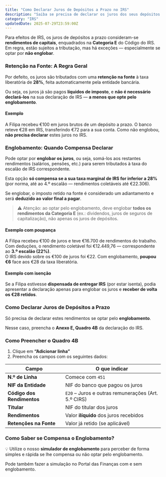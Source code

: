```yaml
---
title: "Como Declarar Juros de Depósitos a Prazo no IRS"
description: "Saiba se precisa de declarar os juros dos seus depósitos a prazo no IRS, quando compensa englobar, e como preencher corretamente o Anexo E."
category: "IRS"
updatedDate: 2025-07-29T23:59:00Z
---
```


Para efeitos de IRS, os juros de depósitos a prazo consideram-se **rendimentos de capitais**, enquadrados na **Categoria E** do Código do IRS. Em regra, estão sujeitos a tributação, mas há exceções — especialmente se optar por **não englobar**.

### Retenção na Fonte: A Regra Geral

Por defeito, os juros são tributados com uma **retenção na fonte** à taxa liberatória de **28%**, feita automaticamente pela entidade bancária.

Ou seja, os juros já são pagos **líquidos de imposto**, e **não é necessário declará-los** na sua declaração de IRS — **a menos que opte pelo englobamento**.

#### Exemplo

A Filipa recebeu €100 em juros brutos de um depósito a prazo. O banco reteve €28 em IRS, transferindo €72 para a sua conta. Como não englobou, **não precisa declarar** estes juros no IRS.


### Englobamento: Quando Compensa Declarar

Pode optar por **englobar os juros**, ou seja, somá-los aos restantes rendimentos (salários, pensões, etc.) para serem tributados à taxa do escalão de IRS correspondente.

Esta opção **só compensa se a sua taxa marginal de IRS for inferior a 28%** (por norma, até ao 4.º escalão — rendimentos coletáveis até €22.306).

Se englobar, o imposto retido na fonte é considerado um adiantamento e será **deduzido ao valor final a pagar**.

> ⚠️ Atenção: ao optar pelo englobamento, deve englobar **todos os rendimentos da Categoria E** (ex.: dividendos, juros de seguros de capitalização), não apenas os juros de depósitos.

#### Exemplo com poupança

A Filipa recebeu €100 de juros e teve €16.700 de rendimentos do trabalho.  
Com deduções, o rendimento coletável foi €12.449,76 — correspondente ao **3.º escalão (22%)**.  
O IRS devido sobre os €100 de juros foi €22. Com englobamento, **poupou €6** face aos €28 da taxa liberatória.

#### Exemplo com isenção

Se a Filipa estivesse **dispensada de entregar IRS** (por estar isenta), podia apresentar a declaração apenas para englobar os juros e **receber de volta os €28 retidos**.


### Como Declarar Juros de Depósitos a Prazo

Só precisa de declarar estes rendimentos se optar pelo **englobamento**.

Nesse caso, preencha o **Anexo E, Quadro 4B** da declaração do IRS.

### Como Preencher o Quadro 4B

1. Clique em **“Adicionar linha”**  
2. Preencha os campos com os seguintes dados:

| Campo | O que indicar |
|-------|----------------|
| **N.º de Linha** | Comece com `451` |
| **NIF da Entidade** | NIF do banco que pagou os juros |
| **Código dos Rendimentos** | `E20` – Juros e outras remunerações (Art. 5.º CIRS) |
| **Titular** | NIF do titular dos juros |
| **Rendimentos** | Valor **ilíquido** dos juros recebidos |
| **Retenções na Fonte** | Valor já retido (se aplicável) |


### Como Saber se Compensa o Englobamento?

💡 Utilize o nosso **simulador de englobamento** para perceber de forma simples e rápida se lhe compensa ou não optar pelo englobamento.

Pode também fazer a simulação no Portal das Finanças com e sem englobamento.


